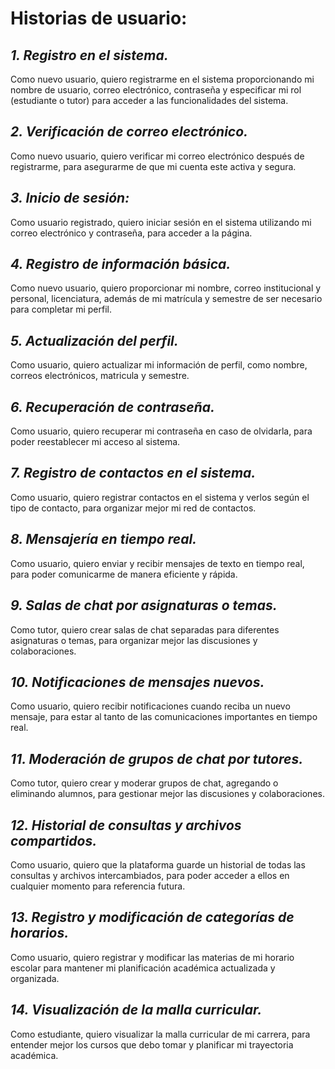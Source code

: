 # Historias de usuario:

## *1. Registro en el sistema.*

Como nuevo usuario, quiero registrarme en el sistema proporcionando mi nombre de usuario, correo electrónico, contraseña y especificar mi rol (estudiante o tutor) para acceder a las funcionalidades del sistema.

## *2. Verificación de correo electrónico.*

Como nuevo usuario, quiero verificar mi correo electrónico después de registrarme, para asegurarme de que mi cuenta este activa y segura.

## *3. Inicio de sesión:*

Como usuario registrado, quiero iniciar sesión en el sistema utilizando mi correo electrónico y contraseña, para acceder a la página.

## *4. Registro de información básica.*

Como nuevo usuario, quiero proporcionar mi nombre, correo institucional y personal, licenciatura, además de mi matrícula y semestre de ser necesario para completar mi perfil.

## *5. Actualización del perfil.*

Como usuario, quiero actualizar mi información de perfil, como nombre, correos electrónicos, matricula y semestre.

## *6. Recuperación de contraseña.*

Como usuario, quiero recuperar mi contraseña en caso de olvidarla, para poder reestablecer mi acceso al sistema.

## *7. Registro de contactos en el sistema.*

Como usuario, quiero registrar contactos en el sistema y verlos según el tipo de contacto, para organizar mejor mi red de contactos.

## *8. Mensajería en tiempo real.*

Como usuario, quiero enviar y recibir mensajes de texto en tiempo real, para poder comunicarme de manera eficiente y rápida.

## *9. Salas de chat por asignaturas o temas.*

Como tutor, quiero crear salas de chat separadas para diferentes asignaturas o temas, para organizar mejor las discusiones y colaboraciones.

## *10. Notificaciones de mensajes nuevos.*

Como usuario, quiero recibir notificaciones cuando reciba un nuevo mensaje, para estar al tanto de las comunicaciones importantes en tiempo real.

## *11. Moderación de grupos de chat por tutores.*

Como tutor, quiero crear y moderar grupos de chat, agregando o eliminando alumnos, para gestionar mejor las discusiones y colaboraciones.

## *12. Historial de consultas y archivos compartidos.*

Como usuario, quiero que la plataforma guarde un historial de todas las consultas y archivos intercambiados, para poder acceder a ellos en cualquier momento para referencia futura.

## *13. Registro y modificación de categorías de horarios.*

Como usuario, quiero registrar y modificar las materias de mi horario escolar para mantener mi planificación académica actualizada y organizada.

## *14. Visualización de la malla curricular.*

Como estudiante, quiero visualizar la malla curricular de mi carrera, para entender mejor los cursos que debo tomar y planificar mi trayectoria académica.
